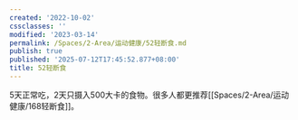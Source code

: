 ```yaml
---
created: '2022-10-02'
cssclasses: ''
modified: '2023-03-14'
permalink: /Spaces/2-Area/运动健康/52轻断食.md
publish: true
published: '2025-07-12T17:45:52.877+08:00'
title: 52轻断食
---
```

5天正常吃，2天只摄入500大卡的食物。很多人都更推荐[[Spaces/2-Area/运动健康/168轻断食]]。